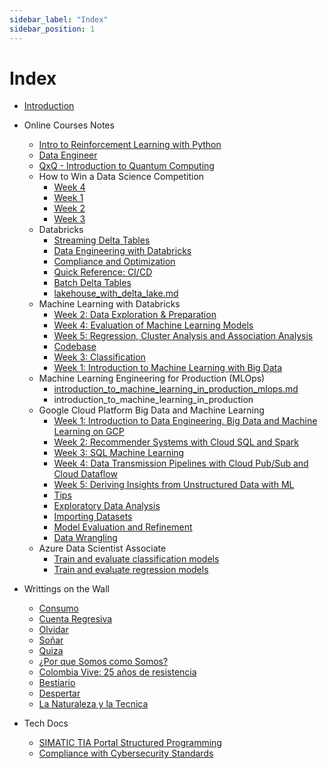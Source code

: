 ```yaml
---
sidebar_label: "Index"
sidebar_position: 1
---
```


# Index

- [Introduction](./intro.md)
- Online Courses Notes
  - [Intro to Reinforcement Learning with Python](./online_courses_notes/intro_to_reinforcement_learning_with_python.md)
  - [Data Engineer](./online_courses_notes/data_engineer.md)
  - [QxQ - Introduction to Quantum Computing](./online_courses_notes/qxq_introduction_to_quantum_computing.md)
  - How to Win a Data Science Competition
    - [Week 4](./online_courses_notes/how_to_win_a_data_science_competition_learn_from_t/week_4.md)
    - [Week 1](./online_courses_notes/how_to_win_a_data_science_competition_learn_from_t/week_1.md)
    - [Week 2](./online_courses_notes/how_to_win_a_data_science_competition_learn_from_t/week_2.md)
    - [Week 3](./online_courses_notes/how_to_win_a_data_science_competition_learn_from_t/week_3.md)
  - Databricks
    - [Streaming Delta Tables](./online_courses_notes/databricks/streaming_delta_tables.md)
    - [Data Engineering with Databricks](./online_courses_notes/databricks/data_engineering_with_databricks.md)
    - [Compliance and Optimization](./online_courses_notes/databricks/compliance_and_optimization.md)
    - [Quick Reference: CI/CD](./online_courses_notes/databricks/quick_reference_ci_cd.md)
    - [Batch Delta Tables](./online_courses_notes/databricks/batch_delta_tables.md)
    - [lakehouse_with_delta_lake.md](./online_courses_notes/databricks/lakehouse_with_delta_lake.md)
  - Machine Learning with Databricks
    - [Week 2: Data Exploration & Preparation](./online_courses_notes/machine_learning_with_big_data/week_2_data_exploration_preparation.md)
    - [Week 4: Evaluation of Machine Learning Models](./online_courses_notes/machine_learning_with_big_data/week_4_evaluation_of_machine_learning_models.md)
    - [Week 5: Regression, Cluster Analysis and Association Analysis](./online_courses_notes/machine_learning_with_big_data/week_5_regression_cluster_analysis_and_associatio.md)
    - [Codebase](./online_courses_notes/machine_learning_with_big_data/codebase.md)
    - [Week 3: Classification](./online_courses_notes/machine_learning_with_big_data/week_3_classification.md)
    - [Week 1: Introduction to Machine Learning with Big Data](./online_courses_notes/machine_learning_with_big_data/week_1_introduction_to_machine_learning_with_big_d.md)
  - Machine Learning Engineering for Production (MLOps)
    - [introduction_to_machine_learning_in_production_mlops.md](./online_courses_notes/machine_learning_engineering_for_production_mlops/introduction_to_machine_learning_in_production_mlops.md)
    - introduction_to_machine_learning_in_production
  - Google Cloud Platform Big Data and Machine Learning
    - [Week 1: Introduction to Data Engineering, Big Data and Machine Learning on GCP](./online_courses_notes/google_cloud_platform_big_data_and_machine_learnin/week_1_introduction_to_data_engineering_big_data.md)
    - [Week 2: Recommender Systems with Cloud SQL and Spark](./online_courses_notes/google_cloud_platform_big_data_and_machine_learnin/week_2_recommender_systems_with_cloud_sql_and_spar.md)
    - [Week 3: SQL Machine Learning](./online_courses_notes/google_cloud_platform_big_data_and_machine_learnin/week_3_sql_machine_learning.md)
    - [Week 4: Data Transmission Pipelines with Cloud Pub/Sub and Cloud Dataflow](./online_courses_notes/google_cloud_platform_big_data_and_machine_learnin/week_4_data_transmission_pipelines_with_cloud_pub.md)
    - [Week 5: Deriving Insights from Unstructured Data with ML](./online_courses_notes/google_cloud_platform_big_data_and_machine_learnin/week_5_deriving_insights_from_unstructured_data_wi.md)
    - [Tips](./online_courses_notes/google_cloud_platform_big_data_and_machine_learnin/tips.md)
    - [Exploratory Data Analysis](./online_courses_notes/data_analysis_with_python/week_3_exploratory_data_analysis.md)
    - [Importing Datasets](./online_courses_notes/data_analysis_with_python/week_1_importing_datasets.md)
    - [Model Evaluation and Refinement](./online_courses_notes/data_analysis_with_python/week_5_model_evaluation_and_refinement.md)
    - [Data Wrangling](./online_courses_notes/data_analysis_with_python/week_2_data_wrangling.md)
  - Azure Data Scientist Associate
    - [Train and evaluate classification models](./online_courses_notes/azure_data_scientist_associate/train_and_evaluate_classification_models.md)
    - [Train and evaluate regression models](./online_courses_notes/azure_data_scientist_associate/train_and_evaluate_regression_models.md)

- Writtings on the Wall
  - [Consumo](./writtings_on_the_wall/consumo.md)
  - [Cuenta Regresiva](./writtings_on_the_wall/cuenta_regresiva.md)
  - [Olvidar](./writtings_on_the_wall/olvidar.md)
  - [Soñar](./writtings_on_the_wall/soñar.md)
  - [Quiza](./writtings_on_the_wall/quiza.md)
  - [¿Por que Somos como Somos?](./writtings_on_the_wall/por_que_somos_como_somos.md)
  - [Colombia Vive: 25 años de resistencia](./writtings_on_the_wall/colombia_vive.md)
  - [Bestiario](./writtings_on_the_wall/bestiario.md)
  - [Despertar](./writtings_on_the_wall/despertar.md)
  - [La Naturaleza y la Tecnica](./writtings_on_the_wall/la_naturaleza_y_la_tecnica.md)
- Tech Docs
  - [SIMATIC TIA Portal Structured Programming](./tech_docs/simatic_tia_portal_structured_programming.md)
  - [Compliance with Cybersecurity Standards](./tech_docs/iiot_cibersecurity_compliance.md)
